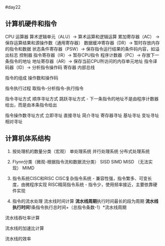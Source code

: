 #day22

## 计算机硬件和指令

CPU
  运算器
    算术逻辑单元（ALU）-> 算术运算和逻辑运算
    累加寄存器（AC） -> 保存运算结果和源操作数（通用寄存器）
    数据缓冲寄存器（DR）-> 暂时存放内存的指令和数据
    状态条件寄存器（PSW）-> 保存指令运行结果的条件码内容，如溢出标志
  控制器
    指令寄存器（IR）-> 暂存CPU指令
    程序计数器（PC）-> 存放下一条指令的地址
    地址寄存器（AR）-> 保存当前CPU所访问的内存单元地址
    指令译码器（ID）-> 分析指令操作码
  寄存器
  内部总线

指令的组成
  操作数和操作码

指令执行过程
  取指令-分析指令-执行指令

指令寻址方式
  顺序寻址方式
  跳跃寻址方式 - 下一条指令的地址不是由程序计数器给出，而是由本条指令给出

指令操作数寻址方式
  立即寻址
  直接寻址
  简介寻址
  寄存器寻址
  基址寻址
  变址寻址
  相对寻址

## 计算机体系结构

1. 按处理机的数量分类（宏观）
  单处理系统
  并行处理系统
  分布式处理系统
2. Flynn分类（微观-根据指令流和数据流分类）
  SISD
  SIMD
  MISD （无法实现）
  MIMD
3. 指令系统CISC和RISC
  CISC复杂指令系统 - 兼容性强，指令繁多、可变长度，由微程序实现
  RISC精简指令系统 - 指令少，使用频率接近，主要依靠硬件实现

4. 指令的流水处理
  流水线时间计算
  **流水线周期**执行时间最长的段为周期
  **流水线执行时间**1条指令执行总时间+（总指令条数-1）*流水线周期

  流水线吞吐率计算

  流水线的加速比计算

  流水线的效率